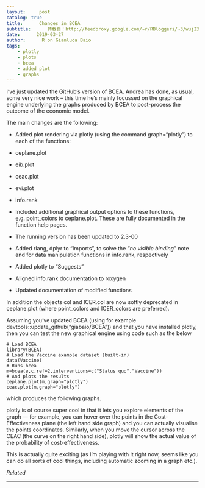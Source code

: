 ```yaml
---
layout:     post
catalog: true
title:      Changes in BCEA
subtitle:      转载自：http://feedproxy.google.com/~r/RBloggers/~3/wujI3wMSU6o/
date:      2019-03-27
author:      R on Gianluca Baio
tags:
    - plotly
    - plots
    - bcea
    - added plot
    - graphs
---
```








I’ve just updated the GitHub’s version of BCEA. Andrea has done, as usual, some very nice work – this time he’s mainly focussed on the graphical engine underlying the graphs produced by BCEA to post-process the outcome of the economic model.

The main changes are the following:

- Added plot rendering via plotly (using the command graph=“plotly”) to each of the functions:

- ceplane.plot

- eib.plot

- ceac.plot

- evi.plot

- info.rank

- Included additional graphical output options to these functions, e.g. point_colors to ceplane.plot. These are fully documented in the function help pages.

- The running version has been updated to 2.3-00

- Added rlang, dplyr to “Imports”, to solve the “*no visible binding*” note and for data manipulation functions in info.rank, respectively

- Added plotly to “Suggests”

- Aligned info.rank documentation to roxygen

- Updated documentation of modified functions


In addition the objects col and ICER.col are now softly deprecated in ceplane.plot (where point_colors and ICER_colors are preferred).

Assuming you’ve updated BCEA (using for example devtools::update_github(“giabaio/BCEA”)) and that you have installed plotly, then you can test the new graphical engine using code such as the below

```
# Load BCEA
library(BCEA)
# Load the Vaccine example dataset (built-in)
data(Vaccine)
# Runs bcea
m=bcea(e,c,ref=2,interventions=c("Status quo","Vaccine"))
# And plots the results
ceplane.plot(m,graph="plotly")
ceac.plot(m,graph="plotly")
```

which produces the following graphs.

 plotly is of course super cool in that it lets you explore elements of the graph — for example, you can hover over the points in the Cost-Effectiveness plane (the left hand side graph) and you can actually visualise the points coordinates. Similarly, when you move the cursor across the CEAC (the curve on the right hand side), plotly will show the actual value of the probability of cost-effectiveness.

This is actually quite exciting (as I’m playing with it right now, seems like you can do all sorts of cool things, including automatic zooming in a graph etc.).


*Related*








---
